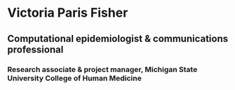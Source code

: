 # Victoria Paris Fisher
## Computational epidemiologist & communications professional
### Research associate & project manager, Michigan State University College of Human Medicine

